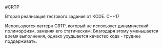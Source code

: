 #CRTP
 
Вторая реализация тестового задания от KODE. С++17 

Используются паттерн CRTP, который не использует динамический полиморфизм, заменяя его статическим. Благодаря этому уменьшается время выполнения, однако ухудшается качество кода - труднее поддерживать.

